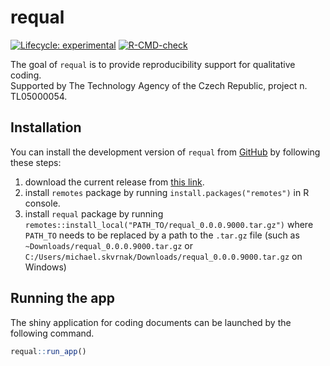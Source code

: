 
<!-- README.md is generated from README.Rmd. Please edit that file -->

# requal

<!-- badges: start -->

[![Lifecycle:
experimental](https://img.shields.io/badge/lifecycle-experimental-orange.svg)](https://lifecycle.r-lib.org/articles/stages.html#experimental)
[![R-CMD-check](https://github.com/RE-QDA/requal/workflows/R-CMD-check/badge.svg)](https://github.com/RE-QDA/requal/actions)
<!-- badges: end -->

The goal of `requal` is to provide reproducibility support for qualitative coding.<br>
Supported by The Technology Agency of the Czech Republic, project n. TL05000054.

## Installation

You can install the development version of `requal` from
[GitHub](https://github.com/) by following these steps:

1.  download the current release from [this
    link](https://github.com/RE-QDA/requal/releases).
2.  install `remotes` package by running `install.packages("remotes")`
    in R console.
3.  install `requal` package by running
    `remotes::install_local("PATH_TO/requal_0.0.0.9000.tar.gz")` where
    `PATH_TO` needs to be replaced by a path to the `.tar.gz` file (such
    as `~Downloads/requal_0.0.0.9000.tar.gz` or
    `C:/Users/michael.skvrnak/Downloads/requal_0.0.0.9000.tar.gz` on
    Windows)

## Running the app

The shiny application for coding documents can be launched by the
following command.

``` r
requal::run_app()
```
